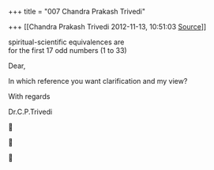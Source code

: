 +++
title = "007 Chandra Prakash Trivedi"

+++
[[Chandra Prakash Trivedi	2012-11-13, 10:51:03 [Source](https://groups.google.com/g/bvparishat/c/OnihvOrH4gc)]]



  
spiritual-scientific equivalences are  
for the first 17 odd numbers (1 to 33)  
  

Dear,  
  
In which reference you want clarification and my view?  
  
With regards  
  
Dr.C.P.Trivedi  
  







